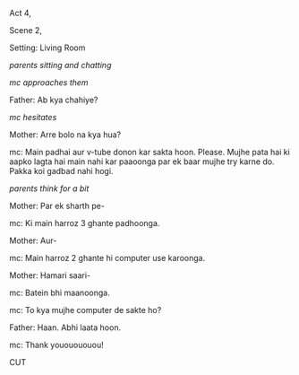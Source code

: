 Act 4,

Scene 2,

Setting: Living Room

_parents sitting and chatting_

_mc approaches them_

Father: Ab kya chahiye?

_mc hesitates_

Mother: Arre bolo na kya hua?

mc: Main padhai aur v-tube donon kar sakta hoon. Please. Mujhe pata hai ki aapko lagta hai main nahi kar paaoonga par ek baar mujhe try karne do. Pakka koi gadbad nahi hogi.

_parents think for a bit_

Mother: Par ek sharth pe-

mc: Ki main harroz 3 ghante padhoonga.

Mother: Aur-

mc: Main harroz 2 ghante hi computer use karoonga.

Mother: Hamari saari-

mc: Batein bhi maanoonga.

mc: To kya mujhe computer de sakte ho?

Father: Haan. Abhi laata hoon.

mc: Thank yououououou!

CUT
